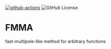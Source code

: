 
[![github-actions](https://github.com/fockl/FMMA/actions/workflows/actions.yml/badge.svg)](https://github.com/fockl/FMMA/actions/workflows/actions.yml)
![GitHub License](https://img.shields.io/github/license/fockl/FMMA)

# FMMA

fast-multipole-like method for arbitrary functions
